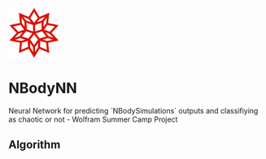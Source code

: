 <img src="./src/wolfram_spikey_a.png" width="100px;" height="100px;">

<h1>NBodyNN</h1>
<p>Neural Network for predicting `NBodySimulations` outputs and classifiying as chaotic or not - Wolfram Summer Camp Project</p>

<h2>Algorithm</h2>
